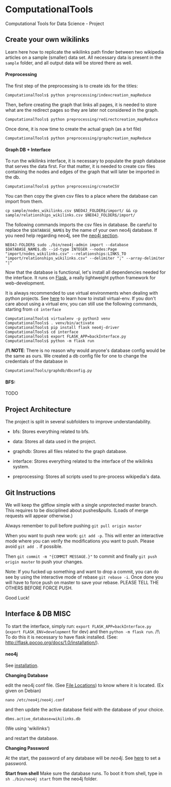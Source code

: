 # ComputationalTools

Computational Tools for Data Science - Project

## Create your own wikilinks

Learn here how to replicate the wikilinks path finder between two wikipedia articles on a sample (smaller) data set.
All necessary data is present in the ```sample``` folder, and all output data will be stored there as well.

#### Preprocessing

The first step of the preprocessing is to create ids for the titles:
```
ComputationalTools$ python preprocessing/indexcreation_mapReduce
```

Then, before creating the graph that links all pages, it is needed to store what are the redirect pages so they are later not considered in the graph.
```
ComputationalTools$ python preprocessing/redirectcreation_mapReduce
```

Once done, it is now time to create the actual graph (as a txt file)
```
ComputationalTools$ python preprocessing/graphcreation_mapReduce
```

#### Graph DB + Interface

To run the wikilinks interface, it is necessary to populate the graph database that serves the data first. For that matter, it is needed to create csv files containing the nodes and edges of the graph that will later be imported in the db.
```
ComputationalTools$ python preprocessing/createCSV
```

You can then copy the given csv files to a place where the database can import from them.
```
cp sample/nodes_wikilinks.csv $NEO4J_FOLDER$/import/ && cp sample/relationships_wikilinks.csv $NEO4J_FOLDER$/import/
```

The following commands imports the csv files in database. Be careful to replace the ```$DATABASE_NAME$``` by the name of your own neo4j database. If you need help regarding neo4j, see the [neo4j section](#neo4j).
```
NEO4J-FOLDER$ sudo ./bin/neo4j-admin import --database $DATABASE_NAME$.db --id-type INTEGER --nodes:Page "import/nodes_wikilinks.csv" --relationships:LINKS_TO "import/relationships_wikilinks.csv" --delimiter ";" --array-delimiter "|"
```


Now that the database is functional, let's install all dependencies needed for the interface. It runs on [Flask](http://flask.pocoo.org/docs/1.0/quickstart/), a really lightweight python framework for web-development. 

It is always recommended to use virtual environments when dealing with python projects. See [here](https://virtualenv.pypa.io/en/latest/installation/) to learn how to install virtual-env. If you don't care about using a virtual env, you can still use the following commands, starting from ```cd interface```

```
ComputationalTools$ virtualenv -p python3 venv
ComputationalTools$ . venv/bin/activate
ComputationalTools$ pip install flask neo4j-driver
ComputationalTools$ cd interface
ComputationalTools$ export FLASK_APP=backInterface.py
ComputationalTools$ python -m flask run
```


**/!\ NOTE**:
There is no reason why would anyone's database config would be the same as ours. We created a db config file for one to change the credentials of the database in 
```
ComputationalTools/graphdb/dbconfig.py
```

#### BFS:

TODO

## Project Architecture

The project is split in several subfolders to improve understandability.

* bfs: Stores everything related to bfs.

* data: Stores all data used in the project.

* graphdb: Stores all files related to the graph database.

* interface: Stores everything related to the interface of the wikilinks system.

* preprocessing: Stores all scripts used to pre-process wikipedia's data.


## Git Instructions

We will keep the gitflow simple with a single unprotected master branch. This requires to be disciplined about pushes&pulls. (Loads of merge requests will appear otherwise.)

Always remember to pull before pushing ```git pull origin master```

When you want to push new work: ```git add -p```. This will enter an interactive mode where you can verify the modifications you want to push. Please avoid ```git add .``` if possible. 

Then ```git commit -m "{COMMIT MESSAGE.}"``` to commit and finally ```git push origin master``` to push your changes. 

Note: If you fucked up something and want to drop a commit, you can do see by using the interactive mode of rebase ```git rebase -i```. Once done you will have to force push on master to save your rebase. PLEASE TELL THE OTHERS BEFORE FORCE PUSH.

Good Luck!

## Interface & DB MISC

To start the interface, simply run: ```export FLASK_APP=backInterface.py``` (```export FLASK_ENV=development``` for dev) and then ```python -m flask run```. /!\ To do this it is necessary to have flask installed. (See: http://flask.pocoo.org/docs/1.0/installation/).

#### neo4j

See [installation](https://neo4j.com/docs/operations-manual/current/installation/).

**Changing Database**

edit the neo4j conf file. (See [File Locations](https://neo4j.com/docs/operations-manual/current/configuration/file-locations/)) to know where it is located. (Ex given on Debian)
```
nano /etc/neo4j/neo4j.conf
```

and then update the active database field with the database of your choice. 
```
dbms.active_database=wikilinks.db
```

(We using 'wikilinks')

and restart the database.

**Changing Password**

At the start, the password of any database will be _neo4j_. See [here](https://neo4j.com/docs/operations-manual/current/configuration/set-initial-password/) to set a password.

**Start from shell**
Make sure the database runs. To boot it from shell, type in ```sh ./bin/neo4j start``` from the neo4j folder.

